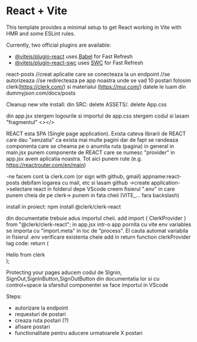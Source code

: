 # React + Vite

This template provides a minimal setup to get React working in Vite with HMR and some ESLint rules.

Currently, two official plugins are available:

- [@vitejs/plugin-react](https://github.com/vitejs/vite-plugin-react/blob/main/packages/plugin-react/README.md) uses [Babel](https://babeljs.io/) for Fast Refresh
- [@vitejs/plugin-react-swc](https://github.com/vitejs/vite-plugin-react-swc) uses [SWC](https://swc.rs/) for Fast Refresh

react-posts
//creat aplicatie care se conecteaza la un endpoint
//se autorizeaza
//se redirecteaza pe app noastra unde se vad 10 postari
folosim clerk(https://clerk.com/) si materialui (https://mui.com/)
datele le luam din dummyjson.com/docs/posts

Cleanup new vite install:
din SRC:
delete ASSETS/_._
delete App.css

din app.jsx
stergem logourile si importul de app.css
stergem codul si lasam "fragmentul" <></>

REACT esta SPA (Single page application). Exista cateva librarii de REACT care dau "senzatia" ca exista mai multe pagini dar de fapt se randeaza componenta care se cheama pe o anumita ruta (pagina)
in general in main.jsx punem componente de REACT care se numesc "provider"
in app.jsx avem aplicatia noastra. Tot aici punem rute (e.g. https://reactrouter.com/en/main)

-ne facem cont la clerk.com (or sign with github, gmail)
appname:react-posts
debifam logarea cu mail, etc si lasam github ->create application->selectare react
in folderul depe VScode creem fisierul ".env" in care punem cheia de pe clerk-> punem in fata cheii (VITE\_... fara backslash)

install in proiect:
npm install @clerk/clerk-react

din documentatie trebuie adus importul cheii.
add import { ClerkProvider } from "@clerk/clerk-react"; in app.jsx
intr-o app pornita cu vite env variables se importa cu "import.meta" in loc de "process". El cauta automat variabila in fisierul .env
verificare existenta cheie
add in return function clerkProvider tag code:
return (
<ClerkProvider publishableKey={clerkPubKey}>

<div>Hello from clerk</div>
</ClerkProvider>
);

Protecting your pages
aducem codul de SIgnin, SignOut,SignInButton,SignOutButton din documentatia lor si cu control+space la sfarsitul componentei se face importul in VScode

Steps:

- autorizare la endpoint
- requesturi de postari
- creaza ruta postari (?)
- afisare postari
- functionalitate pentru aducere urmatoarele X postari

